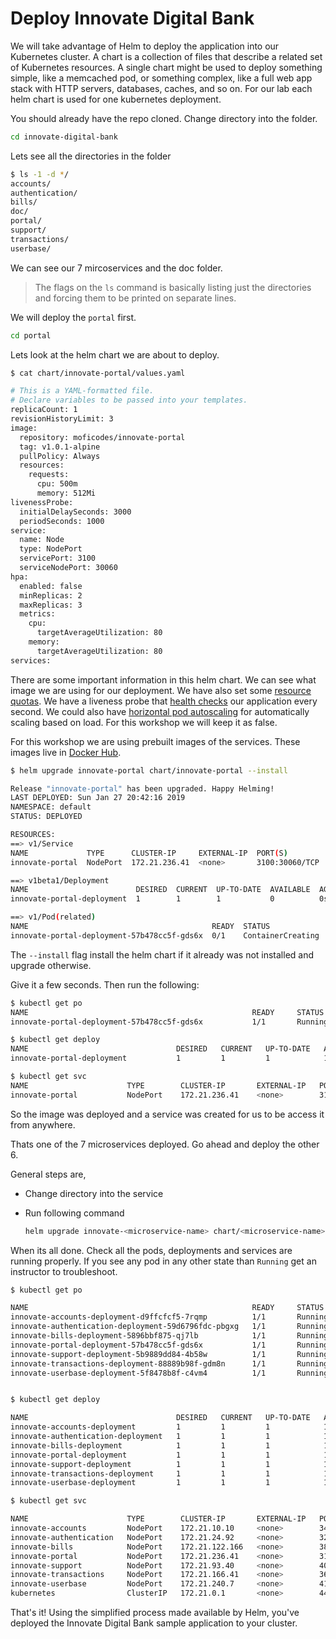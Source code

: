 # Deploy Innovate Digital Bank

We will take advantage of Helm to deploy the application into our Kubernetes cluster. A chart is a collection of files that describe a related set of Kubernetes resources. A single chart might be used to deploy something simple, like a memcached pod, or something complex, like a full web app stack with HTTP servers, databases, caches, and so on. For our lab each helm chart is used for one kubernetes deployment.

You should already have the repo cloned. Change directory into the folder.

```bash
cd innovate-digital-bank
```

Lets see all the directories in the folder

```bash
$ ls -1 -d */
accounts/
authentication/
bills/
doc/
portal/
support/
transactions/
userbase/
```

We can see our 7 mircoservices and the doc folder.

> The flags on the `ls` command is basically listing just the directories and forcing them to be printed on separate lines.

We will deploy the `portal` first.

```bash
cd portal
```

Lets look at the helm chart we are about to deploy.

```bash
$ cat chart/innovate-portal/values.yaml

# This is a YAML-formatted file.
# Declare variables to be passed into your templates.
replicaCount: 1
revisionHistoryLimit: 3
image:
  repository: moficodes/innovate-portal
  tag: v1.0.1-alpine
  pullPolicy: Always
  resources:
    requests:
      cpu: 500m
      memory: 512Mi
livenessProbe:
  initialDelaySeconds: 3000
  periodSeconds: 1000
service:
  name: Node
  type: NodePort
  servicePort: 3100
  serviceNodePort: 30060
hpa:
  enabled: false
  minReplicas: 2
  maxReplicas: 3
  metrics:
    cpu:
      targetAverageUtilization: 80
    memory:
      targetAverageUtilization: 80
services:
```

There are some important information in this helm chart. We can see what image we are using for our deployment. We have also set some [resource quotas](https://kubernetes.io/docs/concepts/policy/resource-quotas/). We have a liveness probe that [health checks](https://kubernetes.io/docs/tasks/configure-pod-container/configure-liveness-readiness-probes/) our application every second. We could also have [horizontal pod autoscaling](https://kubernetes.io/docs/tasks/run-application/horizontal-pod-autoscale/) for automatically scaling based on load. For this workshop we will keep it as false.

For this workshop we are using prebuilt images of the services. These images live in [Docker Hub](https://hub.docker.com/u/moficodes).

```bash
$ helm upgrade innovate-portal chart/innovate-portal --install

Release "innovate-portal" has been upgraded. Happy Helming!
LAST DEPLOYED: Sun Jan 27 20:42:16 2019
NAMESPACE: default
STATUS: DEPLOYED

RESOURCES:
==> v1/Service
NAME             TYPE      CLUSTER-IP     EXTERNAL-IP  PORT(S)         AGE
innovate-portal  NodePort  172.21.236.41  <none>       3100:30060/TCP  2d

==> v1beta1/Deployment
NAME                        DESIRED  CURRENT  UP-TO-DATE  AVAILABLE  AGE
innovate-portal-deployment  1        1        1           0          0s

==> v1/Pod(related)
NAME                                         READY  STATUS             RESTARTS  AGE
innovate-portal-deployment-57b478cc5f-gds6x  0/1    ContainerCreating  0         0s
```

The `--install` flag install the helm chart if it already was not installed and upgrade otherwise.

Give it a few seconds. Then run the following:

```bash
$ kubectl get po
NAME                                                  READY     STATUS    RESTARTS   AGE
innovate-portal-deployment-57b478cc5f-gds6x           1/1       Running   0          1m

$ kubectl get deploy
NAME                                 DESIRED   CURRENT   UP-TO-DATE   AVAILABLE   AGE
innovate-portal-deployment           1         1         1            1           28s

$ kubectl get svc
NAME                      TYPE        CLUSTER-IP       EXTERNAL-IP   PORT(S)          AGE
innovate-portal           NodePort    172.21.236.41    <none>        3100:30060/TCP   2d
```

So the image was deployed and a service was created for us to be access it from anywhere.

Thats one of the 7 microservices deployed. Go ahead and deploy the other 6.

General steps are,

* Change directory into the service
* Run following command

  ```bash
  helm upgrade innovate-<microservice-name> chart/<microservice-name> --install
  ```

When its all done. Check all the pods, deployments and services are running properly. If you see any pod in any other state than `Running` get an instructor to troubleshoot.

```bash
$ kubectl get po

NAME                                                  READY     STATUS    RESTARTS   AGE
innovate-accounts-deployment-d9ffcfcf5-7rqmp          1/1       Running   0          1h
innovate-authentication-deployment-59d6796fdc-pbgxg   1/1       Running   0          1h
innovate-bills-deployment-5896bbf875-qj7lb            1/1       Running   0          1h
innovate-portal-deployment-57b478cc5f-gds6x           1/1       Running   0          1h
innovate-support-deployment-5b9889dd84-4b58w          1/1       Running   0          1h
innovate-transactions-deployment-88889b98f-gdm8n      1/1       Running   0          1h
innovate-userbase-deployment-5f8478b8f-c4vm4          1/1       Running   0          1h


$ kubectl get deploy

NAME                                 DESIRED   CURRENT   UP-TO-DATE   AVAILABLE   AGE
innovate-accounts-deployment         1         1         1            1           1h
innovate-authentication-deployment   1         1         1            1           1h
innovate-bills-deployment            1         1         1            1           1h
innovate-portal-deployment           1         1         1            1           1h
innovate-support-deployment          1         1         1            1           1h
innovate-transactions-deployment     1         1         1            1           1h
innovate-userbase-deployment         1         1         1            1           1h

$ kubectl get svc

NAME                      TYPE        CLUSTER-IP       EXTERNAL-IP   PORT(S)          AGE
innovate-accounts         NodePort    172.21.10.10     <none>        3400:30120/TCP   1h
innovate-authentication   NodePort    172.21.24.92     <none>        3200:30100/TCP   1h
innovate-bills            NodePort    172.21.122.166   <none>        3800:30160/TCP   1h
innovate-portal           NodePort    172.21.236.41    <none>        3100:30060/TCP   1h
innovate-support          NodePort    172.21.93.40     <none>        4000:30180/TCP   1h
innovate-transactions     NodePort    172.21.166.41    <none>        3600:30200/TCP   1h
innovate-userbase         NodePort    172.21.240.7     <none>        4100:30050/TCP   1h
kubernetes                ClusterIP   172.21.0.1       <none>        443/TCP          2d
```

That's it! Using the simplified process made available by Helm, you've deployed the Innovate Digital Bank sample application to your cluster.

